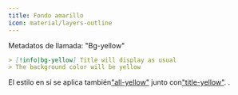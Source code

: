 ```yaml
---
title: Fondo amarillo
icon: material/layers-outline
---
```


Metadatos de llamada: "Bg-yellow"

```md
> [!info|bg-yellow] Title will display as usual
> The background color will be yellow
```

El estilo en sí se aplica también["all-yellow"](../combined-styling/page-9.md)
junto con["title-yellow"](../title-styling/page-9.md).
.

